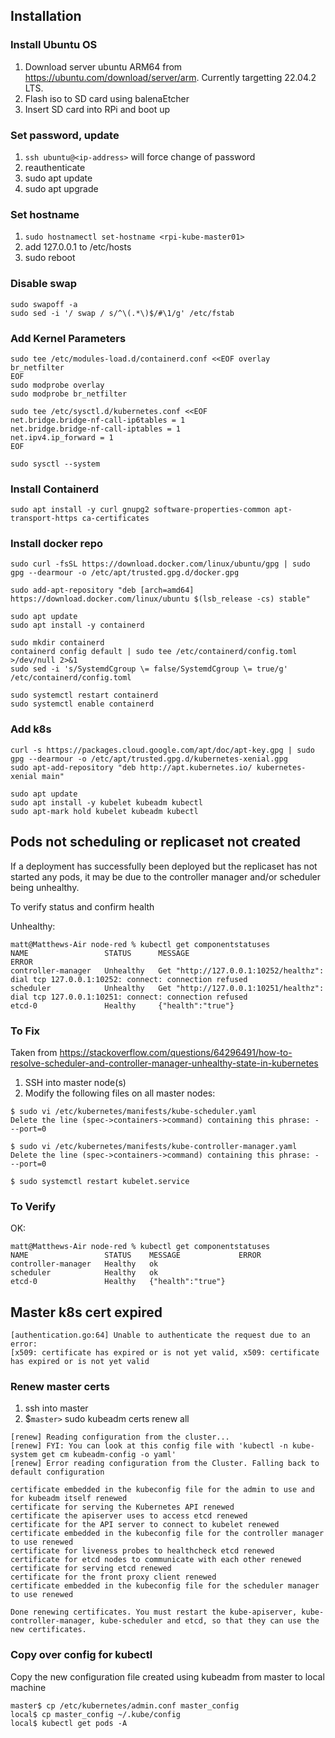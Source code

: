 
## Installation

### Install Ubuntu OS
1. Download server ubuntu ARM64 from https://ubuntu.com/download/server/arm. Currently targetting 22.04.2 LTS.
2. Flash iso to SD card using balenaEtcher
3. Insert SD card into RPi and boot up

### Set password, update
1. ```ssh ubuntu@<ip-address>``` will force change of password
2. reauthenticate
3. sudo apt update
4. sudo apt upgrade

### Set hostname
1. ```sudo hostnamectl set-hostname <rpi-kube-master01>```
2. add 127.0.0.1 <rpi-kube-master01> to /etc/hosts
3. sudo reboot

### Disable swap
```
sudo swapoff -a
sudo sed -i '/ swap / s/^\(.*\)$/#\1/g' /etc/fstab
```

### Add Kernel Parameters
```
sudo tee /etc/modules-load.d/containerd.conf <<EOF overlay
br_netfilter
EOF
sudo modprobe overlay 
sudo modprobe br_netfilter
```

```
sudo tee /etc/sysctl.d/kubernetes.conf <<EOF
net.bridge.bridge-nf-call-ip6tables = 1 
net.bridge.bridge-nf-call-iptables = 1
net.ipv4.ip_forward = 1 
EOF
```

```
sudo sysctl --system
```

### Install Containerd

```
sudo apt install -y curl gnupg2 software-properties-common apt-transport-https ca-certificates
```

### Install docker repo

```
sudo curl -fsSL https://download.docker.com/linux/ubuntu/gpg | sudo gpg --dearmour -o /etc/apt/trusted.gpg.d/docker.gpg

sudo add-apt-repository "deb [arch=amd64] https://download.docker.com/linux/ubuntu $(lsb_release -cs) stable"

```

```
sudo apt update
sudo apt install -y containerd
```

```
sudo mkdir containerd
containerd config default | sudo tee /etc/containerd/config.toml >/dev/null 2>&1
sudo sed -i 's/SystemdCgroup \= false/SystemdCgroup \= true/g' /etc/containerd/config.toml

```

```
sudo systemctl restart containerd
sudo systemctl enable containerd
```


### Add k8s

```
curl -s https://packages.cloud.google.com/apt/doc/apt-key.gpg | sudo gpg --dearmour -o /etc/apt/trusted.gpg.d/kubernetes-xenial.gpg
sudo apt-add-repository "deb http://apt.kubernetes.io/ kubernetes-xenial main"
```

```
sudo apt update
sudo apt install -y kubelet kubeadm kubectl
sudo apt-mark hold kubelet kubeadm kubectl
```

## Pods not scheduling or replicaset not created

If a deployment has successfully been deployed but the replicaset has not started any pods, it may be due to the controller manager and/or scheduler being unhealthy. 

To verify status and confirm health

Unhealthy:
```
matt@Matthews-Air node-red % kubectl get componentstatuses
NAME                 STATUS      MESSAGE                                                              ERROR
controller-manager   Unhealthy   Get "http://127.0.0.1:10252/healthz": dial tcp 127.0.0.1:10252: connect: connection refused
scheduler            Unhealthy   Get "http://127.0.0.1:10251/healthz": dial tcp 127.0.0.1:10251: connect: connection refused
etcd-0               Healthy     {"health":"true"}
```

### To Fix

Taken from https://stackoverflow.com/questions/64296491/how-to-resolve-scheduler-and-controller-manager-unhealthy-state-in-kubernetes

1. SSH into master node(s)
2. Modify the following files on all master nodes:

```
$ sudo vi /etc/kubernetes/manifests/kube-scheduler.yaml
Delete the line (spec->containers->command) containing this phrase: - --port=0

$ sudo vi /etc/kubernetes/manifests/kube-controller-manager.yaml
Delete the line (spec->containers->command) containing this phrase: - --port=0

$ sudo systemctl restart kubelet.service
```

### To Verify

OK:
```
matt@Matthews-Air node-red % kubectl get componentstatuses     
NAME                 STATUS    MESSAGE             ERROR
controller-manager   Healthy   ok                  
scheduler            Healthy   ok                  
etcd-0               Healthy   {"health":"true"}
```

## Master k8s cert expired

```
[authentication.go:64] Unable to authenticate the request due to an error: 
[x509: certificate has expired or is not yet valid, x509: certificate has expired or is not yet valid
```

### Renew master certs

1. ssh into master
2. $<code>master></code> sudo kubeadm certs renew all

```
[renew] Reading configuration from the cluster...
[renew] FYI: You can look at this config file with 'kubectl -n kube-system get cm kubeadm-config -o yaml'
[renew] Error reading configuration from the Cluster. Falling back to default configuration

certificate embedded in the kubeconfig file for the admin to use and for kubeadm itself renewed
certificate for serving the Kubernetes API renewed
certificate the apiserver uses to access etcd renewed
certificate for the API server to connect to kubelet renewed
certificate embedded in the kubeconfig file for the controller manager to use renewed
certificate for liveness probes to healthcheck etcd renewed
certificate for etcd nodes to communicate with each other renewed
certificate for serving etcd renewed
certificate for the front proxy client renewed
certificate embedded in the kubeconfig file for the scheduler manager to use renewed

Done renewing certificates. You must restart the kube-apiserver, kube-controller-manager, kube-scheduler and etcd, so that they can use the new certificates.
```

### Copy over config for kubectl

Copy the new configuration file created using kubeadm from master to local machine
```
master$ cp /etc/kubernetes/admin.conf master_config
local$ cp master_config ~/.kube/config
local$ kubectl get pods -A 
```
